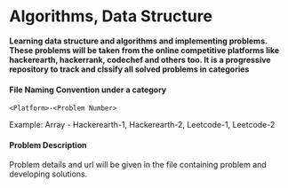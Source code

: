 # Algorithms, Data Structure

__Learning data structure and algorithms and implementing problems. These problems will be taken from the online competitive platforms like hackerearth, hackerrank, codechef and others too. It is a progressive repository to track and clssify all solved problems in categories__


#### File Naming Convention under a category
```
<Platform>-<Problem Number>  
```
Example: Array - Hackerearth-1, Hackerearth-2, Leetcode-1, Leetcode-2

#### Problem Description
Problem details and url will be given in the file containing problem and developing solutions.
